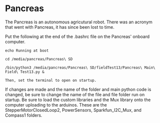 # Pancreas
The Pancreas is an autonomous agricutural robot. There was an acronym that went with Pancreas, it has since been lost to time. 

Put the following at the end of the .bashrc file on the Pancreas' onboard computer.

```
echo Running at boot

cd /media/pancreas/Pancreas\ SD

/bin/python3 /media/pancreas/Pancreas\ SD/fieldTest13/Pancreas\ Main\ Field\ Test13.py &

Then, set the terminal to open on startup.
```

If changes are made and the name of the folder and main python code is changed, be sure to change the name of the file and file folder run on startup.
Be sure to load the custom libraries and the Mux library onto the computer uploading to the arduinos. These are the StepperMotorClosedLoop2, PowerSensors, Sparkfun_I2C_Mux, and Compass1 folders.
